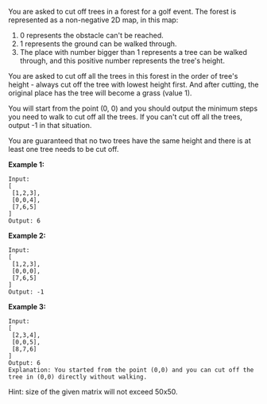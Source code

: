 You are asked to cut off trees in a forest for a golf event. The forest is represented as a non-negative 2D map, in this map:

1. 0 represents the obstacle can't be reached.
2. 1 represents the ground can be walked through.
3. The place with number bigger than 1 represents a tree can be walked through, and this positive number represents the tree's height.
 

You are asked to cut off all the trees in this forest in the order of tree's height - always cut off the tree with lowest height first. And after cutting, the original place has the tree will become a grass (value 1).

You will start from the point (0, 0) and you should output the minimum steps you need to walk to cut off all the trees. If you can't cut off all the trees, output -1 in that situation.

You are guaranteed that no two trees have the same height and there is at least one tree needs to be cut off.

**Example 1:**
```
Input: 
[
 [1,2,3],
 [0,0,4],
 [7,6,5]
]
Output: 6
``` 

**Example 2:**
```
Input: 
[
 [1,2,3],
 [0,0,0],
 [7,6,5]
]
Output: -1
``` 

**Example 3:**
```
Input: 
[
 [2,3,4],
 [0,0,5],
 [8,7,6]
]
Output: 6
Explanation: You started from the point (0,0) and you can cut off the tree in (0,0) directly without walking.
 ```

Hint: size of the given matrix will not exceed 50x50.